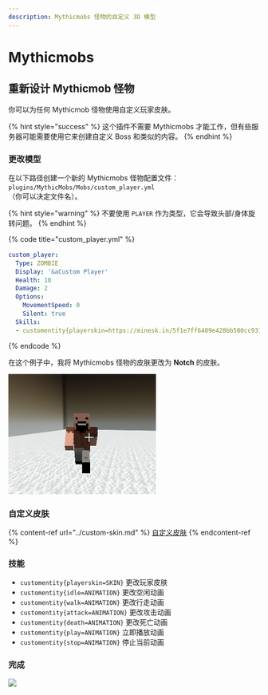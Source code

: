 ```yaml
---
description: Mythicmobs 怪物的自定义 3D 模型
---
```


# Mythicmobs

## 重新设计 Mythicmob 怪物

你可以为任何 Mythicmob 怪物使用自定义玩家皮肤。

{% hint style="success" %}
这个插件不需要 Mythicmobs 才能工作，但有些服务器可能需要使用它来创建自定义 Boss 和类似的内容。
{% endhint %}

### 更改模型

在以下路径创建一个新的 Mythicmobs 怪物配置文件：`plugins/MythicMobs/Mobs/custom_player.yml`\
（你可以决定文件名）。

{% hint style="warning" %}
不要使用 `PLAYER` 作为类型，它会导致头部/身体旋转问题。
{% endhint %}

{% code title="custom_player.yml" %}
```yaml
custom_player:
  Type: ZOMBIE
  Display: '&aCustom Player'
  Health: 10
  Damage: 2
  Options:
    MovementSpeed: 0
    Silent: true
  Skills:
  - customentity{playerskin=https://minesk.in/5f1e7ff6409e428bb500cc9315bf7ffb} @self ~onSpawn
```
{% endcode %}

在这个例子中，我将 Mythicmobs 怪物的皮肤更改为 **Notch** 的皮肤。

![](<../../../../.gitbook/assets/image (74).png>)

### 自定义皮肤

{% content-ref url="../custom-skin.md" %}
[自定义皮肤](../custom-skin.md)
{% endcontent-ref %}

### 技能

* `customentity{playerskin=SKIN}` 更改玩家皮肤
* `customentity{idle=ANIMATION}` 更改空闲动画
* `customentity{walk=ANIMATION}` 更改行走动画
* `customentity{attack=ANIMATION}` 更改攻击动画
* `customentity{death=ANIMATION}` 更改死亡动画
* `customentity{play=ANIMATION}` 立即播放动画
* `customentity{stop=ANIMATION}` 停止当前动画

### 完成

![](<../../../../.gitbook/assets/notch_attack.webp>)

